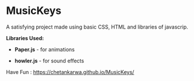 # MusicKeys 

A satisfying project made using basic CSS, HTML and libraries of javascrip.

**Libraries Used:** 

- **Paper.js** - for animations

- **howler.js** - for sound effects

Have Fun : https://chetankarwa.github.io/MusicKeys/
